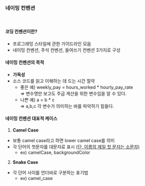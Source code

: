 ### 네이밍 컨벤션 
<br>

#### 코딩 컨벤션이란? 
- 프로그래밍 스타일에 관한 가이드라인 모음
- 네이밍 컨벤션, 주석 컨벤션, 들여쓰기 컨벤션 3가지로 구성


#### 네이밍 컨벤션의 목적
- **가독성**
- 소스 코드를 읽고 이해하는 데 드는 시간 절약
  - 좋은 예) weekly_pay = hours_worked * hourly_pay_rate <br>
  => 변수명만 보고도 주급 계산을 위한 변수임을 알 수 있다.
  - 나쁜 예) a = b * c <br>
  => a,b,c 각 변수가 의미하는 바를 파악하기 힘들다.


#### 네이밍 컨벤션 대표적 케이스

1) **Camel Case**
  - 보통 camel case라고 하면 lower camel case를 의미
  - 각 단어의 첫문자를 대문자료 표시 <u>(단, 이름의 제일 첫 문자는 소문자)</u>
    - ex) camelCase, backgroundColor

2) **Snake Case**
- 각 단어 사이를 언더바로 구분하는 표기법
  - ex) camel_case
  
